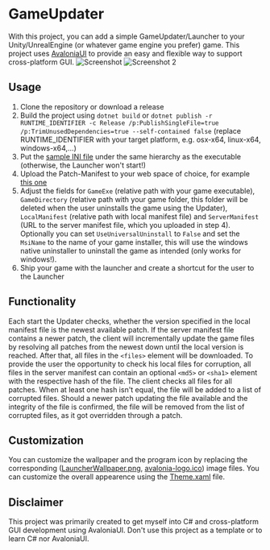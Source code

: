 # GameUpdater
With this project, you can add a simple GameUpdater/Launcher to your Unity/UnrealEngine (or whatever game engine you prefer) game. This project uses [AvaloniaUI](https://github.com/AvaloniaUI/Avalonia) to provide an easy and flexible way to support cross-platform GUI.
![Screenshot](http://projects.marius-butz.de/updater/Screenshot.png)
![Screenshot 2](http://projects.marius-butz.de/updater/Screenshot2.png)

## Usage
1. Clone the repository or download a release
2. Build the project using ```dotnet build``` or ```dotnet publish -r RUNTIME_IDENTIFIER -c Release /p:PublishSingleFile=true /p:TrimUnusedDependencies=true --self-contained false``` (replace RUNTIME_IDENTIFIER with your target platform, e.g. osx-x64, linux-x64, windows-x64,...)
3. Put the [sample INI file](GameUpdater.ini) under the same hierarchy as the executable (otherwise, the Launcher won't start!)
4. Upload the Patch-Manifest to your web space of choice, for example [this one](http://projects.marius-butz.de/updater/update.xml)
5. Adjust the fields for ```GameExe``` (relative path with your game executable), ```GameDirectory``` (relative path with your game folder, this folder will be deleted when the user uninstalls the game using the Updater), ```LocalManifest``` (relative path with local manifest file) and ```ServerManifest``` (URL to the server manifest file, which you uploaded in step 4). Optionally you can set ```UseUniversalUninstall``` to ```False``` and set the ```MsiName``` to the name of your game installer, this will use the windows native uninstaller to uninstall the game as intended (only works for windows!).
6. Ship your game with the launcher and create a shortcut for the user to the Launcher

## Functionality
Each start the Updater checks, whether the version specified in the local manifest file is the newest available patch. If the server manifest file contains a newer patch, the client will incrementally update the game files by resolving all patches from the newest down until the local version is reached. After that, all files in the ```<files>``` element will be downloaded. To provide the user the opportunity to check his local files for corruption, all files in the server manifest can contain an optional ```<md5>``` or ```<sha1>``` element with the respective hash of the file. The client checks all files for all patches. When at least one hash isn't equal, the file will be added to a list of corrupted files. Should a newer patch updating the file available and the integrity of the file is confirmed, the file will be removed from the list of corrupted files, as it got overridden through a patch.

## Customization
You can customize the wallpaper and the program icon by replacing the corresponding ([LauncherWallpaper.png](Assets/LauncherWallpaper.jpg), [avalonia-logo.ico](Assets/avalonia-logo.ico)) image files. You can customize the overall appearence using the [Theme.xaml](Assets/Theme.xaml) file.

## Disclaimer
This project was primarily created to get myself into C# and cross-platform GUI development using AvaloniaUI. Don't use this project as a template or to learn C# nor AvaloniaUI.
